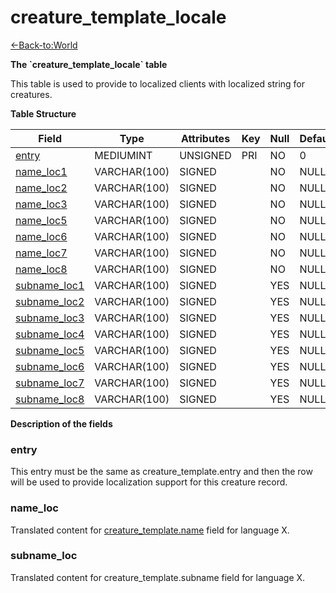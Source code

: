 # creature_template_locale

[<-Back-to:World](database-world)

**The \`creature_template_locale\` table**

This table is used to provide to localized clients with localized string for creatures.

**Table Structure**

| Field                       | Type         | Attributes | Key | Null | Default | Extra | Comment |
| --------------------------- | ------------ | ---------- | --- | ---- | ------- | ----- | ------- |
| [entry](#entry)             | MEDIUMINT    | UNSIGNED   | PRI | NO   | 0       |       |         |
| [name_loc1](#nameloc)       | VARCHAR(100) | SIGNED     |     | NO   | NULL    |       |         |
| [name_loc2](#nameloc)       | VARCHAR(100) | SIGNED     |     | NO   | NULL    |       |         |
| [name_loc3](#nameloc)       | VARCHAR(100) | SIGNED     |     | NO   | NULL    |       |         |
| [name_loc5](#nameloc)       | VARCHAR(100) | SIGNED     |     | NO   | NULL    |       |         |
| [name_loc6](#nameloc)       | VARCHAR(100) | SIGNED     |     | NO   | NULL    |       |         |
| [name_loc7](#nameloc)       | VARCHAR(100) | SIGNED     |     | NO   | NULL    |       |         |
| [name_loc8](#nameloc)       | VARCHAR(100) | SIGNED     |     | NO   | NULL    |       |         |
| [subname_loc1](#subnameloc) | VARCHAR(100) | SIGNED     |     | YES  | NULL    |       |         |
| [subname_loc2](#subnameloc) | VARCHAR(100) | SIGNED     |     | YES  | NULL    |       |         |
| [subname_loc3](#subnameloc) | VARCHAR(100) | SIGNED     |     | YES  | NULL    |       |         |
| [subname_loc4](#subnameloc) | VARCHAR(100) | SIGNED     |     | YES  | NULL    |       |         |
| [subname_loc5](#subnameloc) | VARCHAR(100) | SIGNED     |     | YES  | NULL    |       |         |
| [subname_loc6](#subnameloc) | VARCHAR(100) | SIGNED     |     | YES  | NULL    |       |         |
| [subname_loc7](#subnameloc) | VARCHAR(100) | SIGNED     |     | YES  | NULL    |       |         |
| [subname_loc8](#subnameloc) | VARCHAR(100) | SIGNED     |     | YES  | NULL    |       |         |

**Description of the fields**

### entry

This entry must be the same as creature_template.entry and then the row will be used to provide localization support for this creature record.

### name_loc

Translated content for [creature_template.name](creature-template#name) field for language X.

### subname_loc

Translated content for creature_template.subname field for language X.
